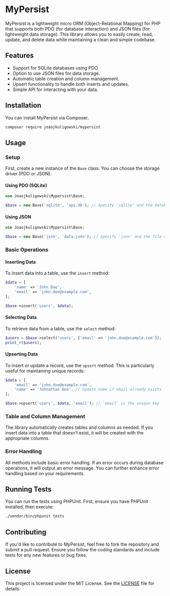 # MyPersist

MyPersist is a lightweight micro ORM (Object-Relational Mapping) for PHP that supports both PDO (for database interaction) and JSON files (for lightweight data storage). This library allows you to easily create, read, update, and delete data while maintaining a clean and simple codebase.

## Features

- Support for SQLite databases using PDO.
- Option to use JSON files for data storage.
- Automatic table creation and column management.
- Upsert functionality to handle both inserts and updates.
- Simple API for interacting with your data.

## Installation

You can install MyPersist via Composer.

```bash
composer require joaojkuligowski/mypersist
```

## Usage

### Setup

First, create a new instance of the `Base` class. You can choose the storage driver (PDO or JSON).

#### Using PDO (SQLite)

```php
use Joaojkuligowski\Mypersist\Base;

$base = new Base('sqlite', 'api.db'); // Specify 'sqlite' and the database name
```

#### Using JSON

```php
use Joaojkuligowski\Mypersist\Base;

$base = new Base('json', 'data.json'); // Specify 'json' and the file name
```

### Basic Operations

#### Inserting Data

To insert data into a table, use the `insert` method:

```php
$data = [
    'name' => 'John Doe',
    'email' => 'john.doe@example.com',
];

$base->insert('users', $data);
```

#### Selecting Data

To retrieve data from a table, use the `select` method:

```php
$users = $base->select('users', ['email' => 'john.doe@example.com']);
print_r($users);
```

#### Upserting Data

To insert or update a record, use the `upsert` method. This is particularly useful for maintaining unique records:

```php
$data = [
    'email' => 'john.doe@example.com',
    'name' => 'Johnathan Doe', // Update name if email already exists
];

$base->upsert('users', $data, 'email'); // 'email' is the unique key
```

### Table and Column Management

The library automatically creates tables and columns as needed. If you insert data into a table that doesn’t exist, it will be created with the appropriate columns.

### Error Handling

All methods include basic error handling. If an error occurs during database operations, it will output an error message. You can further enhance error handling based on your requirements.

## Running Tests

You can run the tests using PHPUnit. First, ensure you have PHPUnit installed, then execute:

```bash
./vendor/bin/phpunit tests
```

## Contributing

If you'd like to contribute to MyPersist, feel free to fork the repository and submit a pull request. Ensure you follow the coding standards and include tests for any new features or bug fixes.

## License

This project is licensed under the MIT License. See the [LICENSE](LICENSE) file for details.
